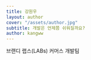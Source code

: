 ```yaml
---
title: 강원우
layout: author
cover: "/assets/author.jpg"
subtitle: 개발은 언제쯤 쉬워질까요?
author: kangww
---
```


브랜디 랩스(LABs) 커머스 개발팀

